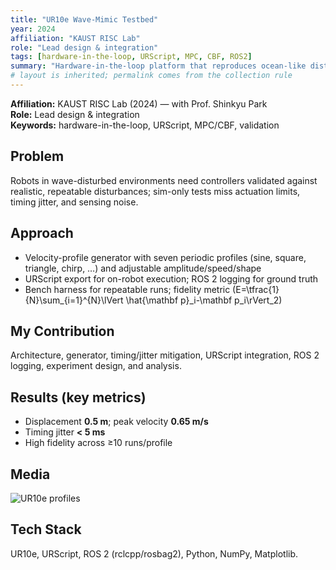 ```yaml
---
title: "UR10e Wave-Mimic Testbed"
year: 2024
affiliation: "KAUST RISC Lab"
role: "Lead design & integration"
tags: [hardware-in-the-loop, URScript, MPC, CBF, ROS2]
summary: "Hardware-in-the-loop platform that reproduces ocean-like disturbances on a UR10e for controller evaluation."
# layout is inherited; permalink comes from the collection rule
---
```


**Affiliation:** KAUST RISC Lab (2024) — with Prof. Shinkyu Park  
**Role:** Lead design & integration  
**Keywords:** hardware-in-the-loop, URScript, MPC/CBF, validation

## Problem
Robots in wave-disturbed environments need controllers validated against realistic, repeatable disturbances; sim-only tests miss actuation limits, timing jitter, and sensing noise.

## Approach
- Velocity-profile generator with seven periodic profiles (sine, square, triangle, chirp, …) and adjustable amplitude/speed/shape  
- URScript export for on-robot execution; ROS 2 logging for ground truth  
- Bench harness for repeatable runs; fidelity metric \(E=\tfrac{1}{N}\sum_{i=1}^{N}\lVert \hat{\mathbf p}_i-\mathbf p_i\rVert_2\)

## My Contribution
Architecture, generator, timing/jitter mitigation, URScript integration, ROS 2 logging, experiment design, and analysis.

## Results (key metrics)
- Displacement **0.5 m**; peak velocity **0.65 m/s**  
- Timing jitter **\< 5 ms**  
- High fidelity across ≥10 runs/profile

## Media
![UR10e profiles](/portfolio/assets/images/ur10e/profile-overlay.png)

## Tech Stack
UR10e, URScript, ROS 2 (rclcpp/rosbag2), Python, NumPy, Matplotlib.
